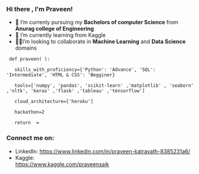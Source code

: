 ### Hi there , I'm Praveen!

*  🔭 I’m currenly pursuing my **Bachelors of computer Science** from **Anurag college of Engineering**
*  🌱 I’m currently learning from Kaggle
* 🤝🏻I’m looking to collaborate in **Machine Learning** and **Data Science** domains        

<!--  -->   

 
     def praveen( ):          

       skills_with_proficiency={'Python': 'Advance', 'SQL': 'Intermediate', 'HTML & CSS': 'Begginer}           
   
       tools=['numpy', 'pandas', 'scikit-learn' ,'matplotlib' , 'seaborn' ,'nltk', 'keras' ,'flask' ,'tableau' ,'tensorflow']              
   
       cloud_architecture=['heroku']          
   
       hackathon=2             
   
       return  ∞    

### Connect me on:      
 * LinkedIn: 
 https://www.linkedin.com/in/praveen-katravath-8385231a6/
 *  Kaggle:   
 https://www.kaggle.com/praveensaik
